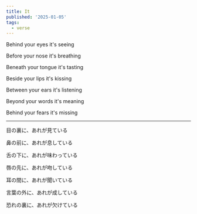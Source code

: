 ```yaml
---
title: It
published: '2025-01-05'
tags:
  - verse
---
```


Behind your eyes it's seeing

Before your nose it's breathing

Beneath your tongue it's tasting

Beside your lips it's kissing

Between your ears it's listening

Beyond your words it's meaning

Behind your fears it's missing

---

目の裏に、あれが見ている

鼻の前に、あれが息している

舌の下に、あれが味わっている

唇の先に、あれが吻している

耳の間に、あれが聞いている

言葉の外に、あれが成している

恐れの裏に、あれが欠けている
